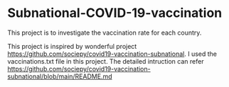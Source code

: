 # Subnational-COVID-19-vaccination
This project is to investigate the vaccination rate for each country. 

This project is inspired by wonderful project https://github.com/sociepy/covid19-vaccination-subnational. I used the vaccinations.txt file in this project. The detailed intruction can refer https://github.com/sociepy/covid19-vaccination-subnational/blob/main/README.md
